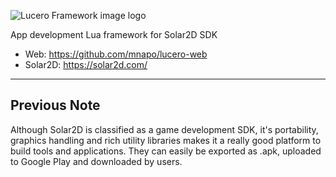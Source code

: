 ![Lucero Framework image logo](https://media-hosting.imagekit.io/3409bd6db13e4639/logo-v3.jpg?Expires=1839878471&Key-Pair-Id=K2ZIVPTIP2VGHC&Signature=ZGcMewoBf92yUlZ03fIy2i4v3Sth0JSaXaOfHu49CqfYYIzg5j8nBTJj5YYO1qf5~KMpDVd-HFVA9VTubBzRDuG~CLIhV78GfN20onjRHl4NgcT-wgDcclvbqbOy5xCF~ZrfaYymRmsOOidZb7heAj2eBz5usTyqF-3qSecPj~VrpdkouWTGoL-alX2-H2Fz7oGXEKuQ02IwlZXzapnPHKhvaQxGzmJ50AbANWLO~N1epIEglPLyP9NRNPhtpfHGXgTJQhrWYMW2LMJjtpswJvIOkr~q6YWkQK72t3e~oWFIrz6czhq0YjqYaqT9gwLOUuC5Fd6ekBExhNXRzSTieA__)

App development Lua framework for Solar2D SDK
* Web: https://github.com/mnapo/lucero-web
* Solar2D: https://solar2d.com/

---

## Previous Note
Although Solar2D is classified as a game development SDK, it's portability, graphics handling and rich utility libraries makes it a really good platform to build tools and applications. They can easily be exported as .apk, uploaded to Google Play and downloaded by users.
